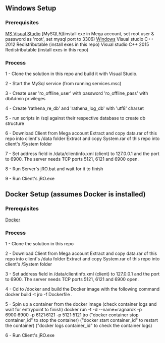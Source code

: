 ## Windows Setup
### Prerequisites
[MS Visual Studio](https://www.visualstudio.com/downloads/)
[MySQL5](install exe in Mega account, set root user & password as 'root', set mysql port to 3306)
[Windows](https://gitforwindows.org/)
Visual studio C++ 2012 Redistributable (install exes in this repo)
Visual studio C++ 2015 Redistributable (install exes in this repo)

### Process
1 - Clone the solution in this repo and build it with Visual Studio.

2 - Start the MySql service (from running services.msc)

3 - Create user 'ro_offline_user' with password 'ro_offline_pass' with dbAdmin privileges 

4 - Create 'rathena_re_db' and 'rathena_log_db' with 'utf8' charset

5 - run scripts in /sql against their respective database to create db structure

6 - Download Client from Mega account
      Extract and copy data.rar of this repo into client's /data folder
      Extract and copy System.rar of this repo into client's /System folder

7 - Set address field in /data/clientinfo.xml (client) to 127.0.0.1 and the port to 6900.
    The server needs TCP ports 5121, 6121 and 6900 open.

8 - Run Server's jRO.bat and wait for it to finish

9 - Run Client's jRO.exe


## Docker Setup (assumes Docker is installed)
### Prerequisites
[Docker](https://www.docker.com/products/docker-desktop/)

### Process
1 - Clone the solution in this repo

2 - Download Client from Mega account
      Extract and copy data.rar of this repo into client's /data folder
      Extract and copy System.rar of this repo into client's /System folder

3 - Set address field in /data/clientinfo.xml (client) to 127.0.0.1 and the port to 6900.
    The server needs TCP ports 5121, 6121 and 6900 open.

4 - Cd to /docker and build the Docker image with the following command
      docker build -t jro -f Dockerfile .

5 - Spin up a container from the docker image (check container logs and wait for entrypoint to finish)
      docker run -t -d --name=ragnarok -p 6900:6900 -p 6121:6121 -p 5121:5121 jro
      ("docker container stop container_id" to stop the container)
      ("docker start container_id" to restart the container)
      ("docker logs container_id" to check the container logs)

6 - Run Client's jRO.exe

